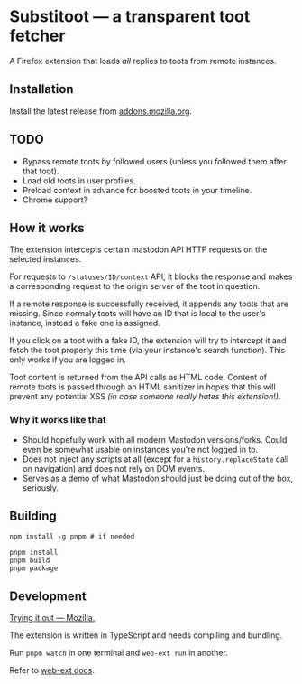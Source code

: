 # Substitoot — a transparent toot fetcher

A Firefox extension that loads *all* replies to toots from remote instances.

## Installation

Install the latest release from [addons.mozilla.org](https://addons.mozilla.org/en-US/firefox/addon/substitoot/).

## TODO

- Bypass remote toots by followed users (unless you followed them after that toot).
- Load old toots in user profiles.
- Preload context in advance for boosted toots in your timeline.
- Chrome support?

## How it works

The extension intercepts certain mastodon API HTTP requests on the selected instances.

For requests to `/statuses/ID/context` API, it blocks the response and makes a corresponding request to the origin server of the toot in question.

If a remote response is successfully received, it appends any toots that are missing. Since normaly toots will have an ID that is local to the user's instance, instead a fake one is assigned.

If you click on a toot with a fake ID, the extension will try to intercept it and fetch the toot properly this time (via your instance's search function). This only works if you are logged in.

Toot content is returned from the API calls as HTML code. Content of remote toots is passed through an HTML sanitizer in hopes that this will prevent any potential XSS *(in case someone really hates this extension!)*.

### Why it works like that

* Should hopefully work with all modern Mastodon versions/forks. Could even be somewhat usable on instances you're not logged in to.
* Does not inject any scripts at all (except for a `history.replaceState` call on navigation) and does not rely on DOM events.
* Serves as a demo of what Mastodon should just be doing out of the box, seriously.

## Building
	
	npm install -g pnpm # if needed
	
	pnpm install
	pnpm build
	pnpm package

## Development

[Trying it out — Mozilla.](https://developer.mozilla.org/en-US/docs/Mozilla/Add-ons/WebExtensions/Your_first_WebExtension#trying_it_out)

The extension is written in TypeScript and needs compiling and bundling.

Run `pnpm watch` in one terminal and `web-ext run` in another.

Refer to [web-ext docs](https://extensionworkshop.com/documentation/develop/getting-started-with-web-ext/).
